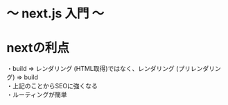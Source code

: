 
# ～ next.js 入門 ～
# nextの利点
・build => レンダリング (HTML取得)ではなく、レンダリング (プリレンダリング) => build  
・上記のことからSEOに強くなる  
・ルーティングが簡単  
